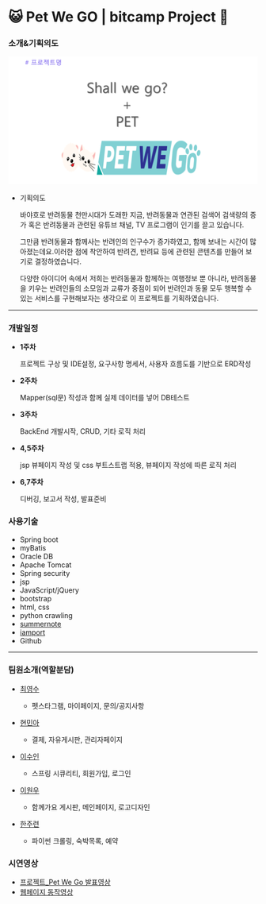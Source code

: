 # <g-emoji class="g-emoji" alias="smiley_cat" fallback-src="https://github.githubassets.com/images/icons/emoji/unicode/1f63a.png">😺</g-emoji> Pet We GO   |   bitcamp Project <g-emoji class="g-emoji" alias="dog" fallback-src="https://github.githubassets.com/images/icons/emoji/unicode/1f436.png">🐶</g-emoji>

### 소개&기획의도 
![프로젝트명](./1-1.PNG)

+ 기획의도 

  바야흐로 반려동물 천만시대가 도래한 지금, 반려동물과 연관된 검색어 검색량의 증가 혹은 반려동물과 관련된 유튜브 채널, TV 프로그램이 
  인기를 끌고 있습니다. 
  
  그만큼 반려동물과 함께사는 반려인의 인구수가 증가하였고, 함께 보내는 시간이 많아졌는데요.이러한 점에 착안하여 반려견, 반려묘 등에 관련된 콘텐츠를 만들어 보기로 결정하였습니다. 

  다양한 아이디어 속에서 저희는 반려동물과 함께하는 여행정보 뿐 아니라, 반려동물을 키우는 반려인들의 소모임과 교류가 중점이 되어 
  반려인과 동물 모두 행복할 수 있는 서비스를 구현해보자는 생각으로 이 프로젝트를 기획하였습니다.

***
### 개발일정

+ **1주차**

  프로젝트 구상 및 IDE설정, 요구사항 명세서, 사용자 흐름도를 기반으로 ERD작성

+ **2주차**

  Mapper(sql문) 작성과 함께 실제 데이터를 넣어 DB테스트

+ **3주차**

  BackEnd 개발시작, CRUD, 기타 로직 처리

+ **4,5주차**

  jsp 뷰페이지 작성 및 css 부트스트랩 적용, 뷰페이지 작성에 따른 로직 처리

+ **6,7주차**

  디버깅, 보고서 작성, 발표준비

### 사용기술

+ Spring boot
+ myBatis
+ Oracle DB
+ Apache Tomcat
+ Spring security
+ jsp
+ JavaScript/jQuery
+ bootstrap
+ html, css
+ python crawling
+ [summernote](https://github.com/summernote/summernote/ "글쓰기에디터")
+ [iamport](https://github.com/iamport/iamport-manual/blob/master/%EC%9D%B8%EC%A6%9D%EA%B2%B0%EC%A0%9C/README.md/ "결제api")
+ Github
***
### 팀원소개(역할분담)
- [최영수](https://github.com/cys92222)
  - 펫스타그램, 마이페이지, 문의/공지사항

- [현민아](https://github.com/hminah0215)
  - 결제, 자유게시판, 관리자페이지
  
- [이수인](https://github.com/susu04-kor)
  - 스프링 시큐리티, 회원가입, 로그인
 
- [이원우](https://github.com/sngsw111) 
  - 함께가요 게시판, 메인페이지, 로고디자인
  
- [한주련](https://github.com/joorano)
  - 파이썬 크롤링, 숙박목록, 예약
### 시연영상 
- [프로젝트_Pet We Go 발표영상](https://youtu.be/aAY8eJsU2Rg)
- [웹페이지 동작영상](https://drive.google.com/file/d/1kVVA5dm5Xk5TG2KKklVkyfpgqGwKPQkn/view?usp=sharing)
